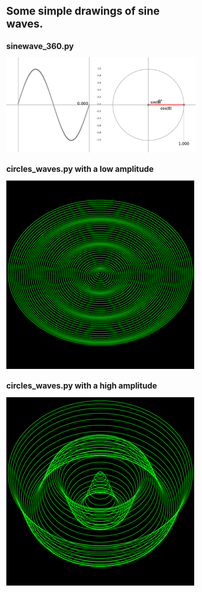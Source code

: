 # Some simple drawings of sine waves.

## sinewave_360.py  
![sinewave_360.py](imgs/sineWave_360.gif)  

## circles_waves.py with a low amplitude  
![with a low amplitude](imgs/circles_waves_low.gif)  

## circles_waves.py with a high amplitude  
![with a high amplitude](imgs/circles_waves_high.gif)  